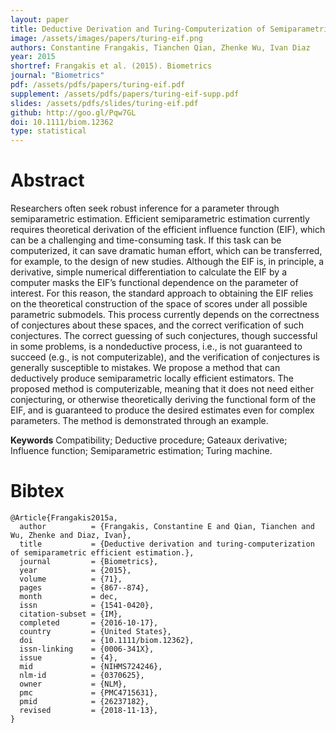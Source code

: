 ```yaml
---
layout: paper
title: Deductive Derivation and Turing-Computerization of Semiparametric Efficient Estimation
image: /assets/images/papers/turing-eif.png
authors: Constantine Frangakis, Tianchen Qian, Zhenke Wu, Ivan Diaz
year: 2015
shortref: Frangakis et al. (2015). Biometrics
journal: "Biometrics"
pdf: /assets/pdfs/papers/turing-eif.pdf
supplement: /assets/pdfs/papers/turing-eif-supp.pdf
slides: /assets/pdfs/slides/turing-eif.pdf
github: http://goo.gl/Pqw7GL
doi: 10.1111/biom.12362
type: statistical
---
```


# Abstract

Researchers often seek robust inference for a parameter through semiparametric estimation. Efficient semiparametric
estimation currently requires theoretical derivation of the efficient influence function (EIF), which can be a challenging
and time-consuming task. If this task can be computerized, it can save dramatic human effort, which can be transferred,
for example, to the design of new studies. Although the EIF is, in principle, a derivative, simple numerical differentiation
to calculate the EIF by a computer masks the EIF’s functional dependence on the parameter of interest. For this reason,
the standard approach to obtaining the EIF relies on the theoretical construction of the space of scores under all possible
parametric submodels. This process currently depends on the correctness of conjectures about these spaces, and the correct
verification of such conjectures. The correct guessing of such conjectures, though successful in some problems, is a nondeductive
process, i.e., is not guaranteed to succeed (e.g., is not computerizable), and the verification of conjectures is generally
susceptible to mistakes. We propose a method that can deductively produce semiparametric locally efficient estimators. The
proposed method is computerizable, meaning that it does not need either conjecturing, or otherwise theoretically deriving the
functional form of the EIF, and is guaranteed to produce the desired estimates even for complex parameters. The method is
demonstrated through an example.

**Keywords**  Compatibility; Deductive procedure; Gateaux derivative; Influence function; Semiparametric estimation;
Turing machine.

# Bibtex

```
@Article{Frangakis2015a,
  author          = {Frangakis, Constantine E and Qian, Tianchen and Wu, Zhenke and Diaz, Ivan},
  title           = {Deductive derivation and turing-computerization of semiparametric efficient estimation.},
  journal         = {Biometrics},
  year            = {2015},
  volume          = {71},
  pages           = {867--874},
  month           = dec,
  issn            = {1541-0420},
  citation-subset = {IM},
  completed       = {2016-10-17},
  country         = {United States},
  doi             = {10.1111/biom.12362},
  issn-linking    = {0006-341X},
  issue           = {4},
  mid             = {NIHMS724246},
  nlm-id          = {0370625},
  owner           = {NLM},
  pmc             = {PMC4715631},
  pmid            = {26237182},
  revised         = {2018-11-13},
}
```